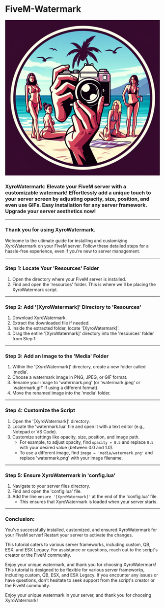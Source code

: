 # FiveM-Watermark



![Repository Banner](xyrowatermark.jpeg)



### XyroWatermark: Elevate your FiveM server with a customizable watermark! Effortlessly add a unique touch to your server screen by adjusting opacity, size, position, and even use GIFs. Easy installation for any server framework. Upgrade your server aesthetics now!

---

### **Thank you for using XyroWatermark.**

Welcome to the ultimate guide for installing and customizing XyroWatermark on your FiveM server. Follow these detailed steps for a hassle-free experience, even if you're new to server management.

---

### Step 1: Locate Your 'Resources' Folder

1. Open the directory where your FiveM server is installed.
2. Find and open the 'resources' folder. This is where we'll be placing the XyroWatermark script.

---

### Step 2: Add '[XyroWatermark]' Directory to 'Resources'

1. Download XyroWatermark.
2. Extract the downloaded file if needed.
3. Inside the extracted folder, locate '[XyroWatermark]'.
4. Drag the entire '[XyroWatermark]' directory into the 'resources' folder from Step 1.

---

### Step 3: Add an Image to the 'Media' Folder

1. Within the '[XyroWatermark]' directory, create a new folder called 'media'.
2. Choose a watermark image in PNG, JPEG, or GIF format.
3. Rename your image to 'watermark.png' (or 'watermark.jpeg' or 'watermark.gif' if using a different format).
4. Move the renamed image into the 'media' folder.

---

### Step 4: Customize the Script

1. Open the '[XyroWatermark]' directory.
2. Locate the 'watermark.lua' file and open it with a text editor (e.g., Notepad or VS Code).
3. Customize settings like opacity, size, position, and image path.
   - For example, to adjust opacity, find `opacity = 0.5` and replace `0.5` with your desired value (between 0.0 and 1.0).
   - To use a different image, find `image = 'media/watermark.png'` and replace 'watermark.png' with your image filename.

---

### Step 5: Ensure XyroWatermark in 'config.lua'

1. Navigate to your server files directory.
2. Find and open the 'config.lua' file.
3. Add the line `ensure '[XyroWatermark]'` at the end of the 'config.lua' file.
   - This ensures that XyroWatermark is loaded when your server starts.

---

### Conclusion:

You've successfully installed, customized, and ensured XyroWatermark for your FiveM server! Restart your server to activate the changes.

This tutorial caters to various server frameworks, including custom, QB, ESX, and ESX Legacy. For assistance or questions, reach out to the script's creator or the FiveM community.

Enjoy your unique watermark, and thank you for choosing XyroWatermark!
This tutorial is designed to be flexible for various server frameworks, including custom, QB, ESX, and ESX Legacy. If you encounter any issues or have questions, don't hesitate to seek support from the script's creator or the FiveM community.

Enjoy your unique watermark in your server, and thank you for choosing XyroWatermark!
